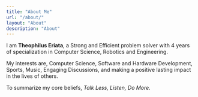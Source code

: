 ```yaml
---
title: "About Me"
url: "/about/"
layout: "About"
description: "About"
---
```


I am **Theophilus Eriata**, a Strong and Efficient problem solver with 4 years of specialization in Computer Science, Robotics and Engineering.

My interests are, Computer Science, Software and Hardware Development, Sports, Music, Engaging Discussions, and making a positive lasting impact in the lives of others.

To summarize my core beliefs, *Talk Less, Listen, Do More.*
